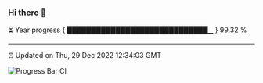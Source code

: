 ### Hi there 👋

⏳ Year progress { █████████████████████████████▁ } 99.32 %

---

⏰ Updated on Thu, 29 Dec 2022 12:34:03 GMT

![Progress Bar CI](https://github.com/ZhaoGui/ZhaoGui/workflows/Progress%20Bar%20CI/badge.svg)
